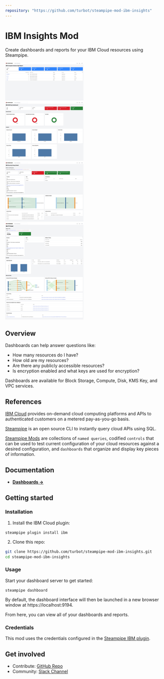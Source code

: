```yaml
---
repository: "https://github.com/turbot/steampipe-mod-ibm-insights"
---
```


# IBM Insights Mod

Create dashboards and reports for your IBM Cloud resources using Steampipe.

<img src="https://raw.githubusercontent.com/turbot/steampipe-mod-ibm-insights/main/docs/images/ibm_compute_instance_age_report.png" width="50%" type="thumbnail"/>
<img src="https://raw.githubusercontent.com/turbot/steampipe-mod-ibm-insights/main/docs/images/ibm_kms_key_dashboard.png" width="50%" type="thumbnail"/>
<img src="https://raw.githubusercontent.com/turbot/steampipe-mod-ibm-insights/main/docs/images/ibm_security_group_detail.png" width="50%" type="thumbnail"/>
<img src="https://raw.githubusercontent.com/turbot/steampipe-mod-ibm-insights/main/docs/images/ibm_vpc_detail.png" width="50%" type="thumbnail"/>

## Overview

Dashboards can help answer questions like:

- How many resources do I have?
- How old are my resources?
- Are there any publicly accessible resources?
- Is encryption enabled and what keys are used for encryption?

Dashboards are available for Block Storage, Compute, Disk, KMS Key, and VPC services.

## References

[IBM Cloud](https://www.ibm.com/cloud/) provides on-demand cloud computing platforms and APIs to authenticated customers on a metered pay-as-you-go basis.

[Steampipe](https://steampipe.io) is an open source CLI to instantly query cloud APIs using SQL.

[Steampipe Mods](https://steampipe.io/docs/reference/mod-resources#mod) are collections of `named queries`, codified `controls` that can be used to test current configuration of your cloud resources against a desired configuration, and `dashboards` that organize and display key pieces of information.

## Documentation

- **[Dashboards →](https://hub.steampipe.io/mods/turbot/ibm_insights/dashboards)**

## Getting started

### Installation

1) Install the IBM Cloud plugin:

```shell
steampipe plugin install ibm
```

2) Clone this repo:

```sh
git clone https://github.com/turbot/steampipe-mod-ibm-insights.git
cd steampipe-mod-ibm-insights
```

### Usage

Start your dashboard server to get started:

```shell
steampipe dashboard
```

By default, the dashboard interface will then be launched in a new browser window at https://localhost:9194.

From here, you can view all of your dashboards and reports.

### Credentials

This mod uses the credentials configured in the [Steampipe IBM plugin](https://hub.steampipe.io/plugins/turbot/ibm).

## Get involved

* Contribute: [GitHub Repo](https://github.com/turbot/steampipe-mod-ibm-insights)
* Community: [Slack Channel](https://steampipe.io/community/join)
